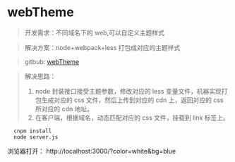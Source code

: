 # webTheme

> 开发需求：不同域名下的 web,可以自定义主题样式

> 解决方案：node+webpack+less 打包成对应的主题样式

> gitbub: [webTheme](<[https://github.com/Peroluo/webTheme](https://github.com/Peroluo/webTheme)>)

> 解决思路：
>
> 1. node 封装接口接受主题参数，修改对应的 less 变量文件，机器实现打包生成对应的 css 文件，然后上传到对应的 cdn 上，返回对应的 css 所对应的 cdn 地址。
> 2. 在客户端，根据域名，动态匹配对应的 css 文件，挂载到 link 标签上。

```shell
  cnpm install
  node server.js
```

  浏览器打开： http://localhost:3000/?color=white&bg=blue

